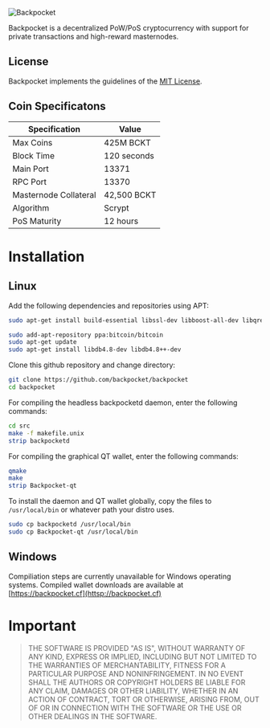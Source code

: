 ![Backpocket](https://backpocket.cf/git_img/about.png)

Backpocket is a decentralized PoW/PoS cryptocurrency with support for private transactions and high-reward masternodes.
## License
Backpocket implements the guidelines of the [MIT License](https://opensource.org/licenses/MIT). 

## Coin Specificatons 
| Specification | Value |
| ------ | ------ |
| Max Coins | 425M BCKT |
| Block Time | 120 seconds |
| Main Port | 13371 |
| RPC Port | 13370 |
| Masternode Collateral | 42,500 BCKT |
| Algorithm | Scrypt |
| PoS Maturity | 12 hours |

# Installation
## Linux
Add the following dependencies and repositories using APT:
```sh
sudo apt-get install build-essential libssl-dev libboost-all-dev libqrencode-dev pkg-config libminiupnpc-dev qt5-default qttools5-dev-tools libgmp3-dev autoconf automake libtool

sudo add-apt-repository ppa:bitcoin/bitcoin
sudo apt-get update
sudo apt-get install libdb4.8-dev libdb4.8++-dev
```
Clone this github repository and change directory:
```sh
git clone https://github.com/backpocket/backpocket
cd backpocket
```
For compiling the headless backpocketd daemon, enter the following commands:
```sh
cd src
make -f makefile.unix
strip backpocketd
```
For compiling the graphical QT wallet, enter the following commands:
```sh
qmake
make
strip Backpocket-qt
```
To install the daemon and QT wallet globally, copy the files to ```/usr/local/bin``` or whatever path your distro uses.
```sh
sudo cp backpocketd /usr/local/bin
sudo cp Backpocket-qt /usr/local/bin
```

## Windows
Compiliation steps are currently unavailable for Windows operating systems. Compiled wallet downloads are available at [https://backpocket.cf](httsp://backpocket.cf)

# Important
>THE SOFTWARE IS PROVIDED "AS IS", WITHOUT WARRANTY OF ANY KIND, EXPRESS OR IMPLIED, INCLUDING BUT NOT LIMITED TO THE WARRANTIES OF MERCHANTABILITY, FITNESS FOR A PARTICULAR PURPOSE AND NONINFRINGEMENT. IN NO EVENT SHALL THE AUTHORS OR COPYRIGHT HOLDERS BE LIABLE FOR ANY CLAIM, DAMAGES OR OTHER LIABILITY, WHETHER IN AN ACTION OF CONTRACT, TORT OR OTHERWISE, ARISING FROM, OUT OF OR IN CONNECTION WITH THE SOFTWARE OR THE USE OR OTHER DEALINGS IN THE SOFTWARE.
